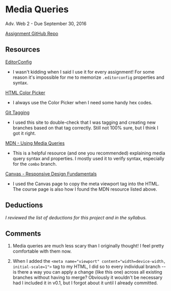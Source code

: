 # Media Queries
Adv. Web 2 - Due September 30, 2016

[Assignment GitHub Repo]( https://github.com/lyockey/hw_mq_yockey_lauren.git)

## Resources

[EditorConfig](http://editorconfig.org/)
* I wasn't kidding when I said I use it for every assignment! For some reason it's impossible for me to memorize `.editorconfig` properties and syntax.

[HTML Color Picker](http://www.w3schools.com/colors/colors_picker.asp)
* I always use the Color Picker when I need some handy hex codes.

[Git Tagging](https://git-scm.com/book/en/v2/Git-Basics-Tagging)
* I used this site to double-check that I was tagging and creating new branches based on that tag correctly. Still not 100% sure, but I think I got it right.

[MDN - Using Media Queries](https://developer.mozilla.org/en-US/docs/Web/CSS/Media_Queries/Using_media_queries#width)
* This is a helpful resource (and one you recommended) explaining media query syntax and properties. I mostly used it to verify syntax, especially for the `combo` branch.

[Canvas - Responsive Design Fundamentals](https://ufl.instructure.com/courses/330762/pages/responsive-web-design-fundamentals?module_item_id=6205781)
* I used the Canvas page to copy the meta viewport tag into the HTML. The course page is also how I found the MDN resource listed above.


## Deductions

_I reviewed the list of deductions for this project and in the syllabus._

## Comments

1. Media queries are much less scary than I originally thought! I feel pretty comfortable with them now.

2. When I added the `<meta name="viewport" content="width=device-width, initial-scale=1">` tag to my HTML, I did so to every individual branch -- is there a way you can apply a change (like this one) across all existing branches without having to merge? Obviously it wouldn't be necessary had I included it in v0.1, but I forgot about it until I already committed.
